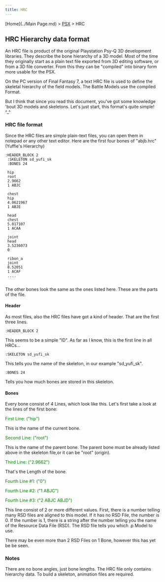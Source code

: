 ```yaml
---
title: HRC
---
```


[Home](../Main Page.md) > [PSX](../PSX.md) > HRC

## HRC Hierarchy data format

An HRC file is product of the original Playstation Psy-Q 3D development libraries. They describe the bone hierarchy of a 3D model. Most of the time they originally start as a plain text file exported from 3D editing software, or from a 3D file converter. From this they can be "compiled" into binary form more usable for the PSX.

On the PC version of Final Fantasy 7, a text HRC file is used to define the skeletal hierarchy of the field models. The Battle Models use the compiled Format.

But I think that since you read this document, you've got some knowledge 'bout 3D models and skeletons. Let's just start, this format's quite simple! ^\_^

### HRC file format

Since the HRC files are simple plain-text files, you can open them in notepad or any other text editor. Here are the first four bones of "abjb.hrc" (Yuffie's Hierarchy)

`:HEADER_BLOCK 2`  
` :SKELETON sd_yufi_sk`  
` :BONES 24`  
` `  
` hip`  
` root`  
` 2.9662`  
` 1 ABJC `  
` `  
` chest`  
` hip`  
` 4.0621967`  
` 1 ABJE`  
` `  
` head`  
` chest`  
` 5.017107`  
` 1 ACAA `  
` `  
` joint`  
` head`  
` 3.5236073`  
` 0`  
` `  
` ribon_a`  
` joint`  
` 8.52051`  
` 1 ACAF`  
` ....`  
` `

The other bones look the same as the ones listed here. These are the parts of the file.

#### Header

As most files, also the HRC files have got a kind of header. That are the first three lines.

`:HEADER_BLOCK 2`

This seems to be a simple "ID". As far as I know, this is the first line in all HRCs...

`:SKELETON sd_yufi_sk`

This tells you the name of the skeleton, in our example "sd\_yufi\_sk".

`:BONES 24`

Tells you how much bones are stored in this skeleton.

#### Bones

Every bone consist of 4 Lines, which look like this. Let's first take a look at the lines of the first bone:

<font color="GREEN"> First Line: ("hip")</font>

This is the name of the current bone.

<font color="GREEN">Second Line: ("root")</font>

This is the name of the parent bone. The parent bone must be already listed above in the skeleton file,or it can be "root" (origin).

<font color="GREEN">Third Line: ("2.9662")</font>

That's the Length of the bone.

<font color="GREEN"> Fourth Line \#1: ("0") </font>

<font color="GREEN">Fourth Line \#2: ("1 ABJC") </font>

<font color="GREEN">Fourth Line \#3: ("2 ABJC ABJD") </font>

This line consist of 2 or more different values. First, there is a number telling many RSD files are aligned to this model. If it has no RSD File, the number is 0. If the number is 1, there is a string after the number telling you the name of the Resource Data File (RSD). The RSD file tells you which .p Model to use.

There may be even more than 2 RSD Files on 1 Bone, however this has yet be be seen.

### Notes

There are no bone angles, just bone lengths. The HRC file only contains hierarchy data. To build a skeleton, animation files are required.
